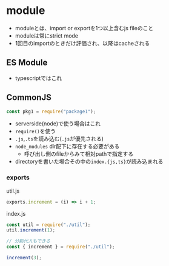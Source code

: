 # module

* moduleとは、import or exportを1つ以上含むjs fileのこと
* moduleは常にstrict mode
* 1回目のimportのときだけ評価され、以降はcacheされる

## ES Module

* typescriptではこれ

## CommonJS

```typescript
const pkg1 = require("package1");
```

* serverside(node)で使う場合はこれ
* `require()`を使う
* `.js`,`.ts`を読み込む(`.js`が優先される)
* `node_modules` dir配下に存在する必要がある
  * 呼び出し側のfileからみて相対pathで指定する
* directoryを書いた場合その中の`index.{js,ts}`が読み込まれる

### exports

util.js
```typescript
exports.increment = (i) => i + 1;
```

index.js
```typescript
const util = require("./util");
util.increment(1);

// 分割代入もできる
const { increment } = require("./util");

increment(3);
```


